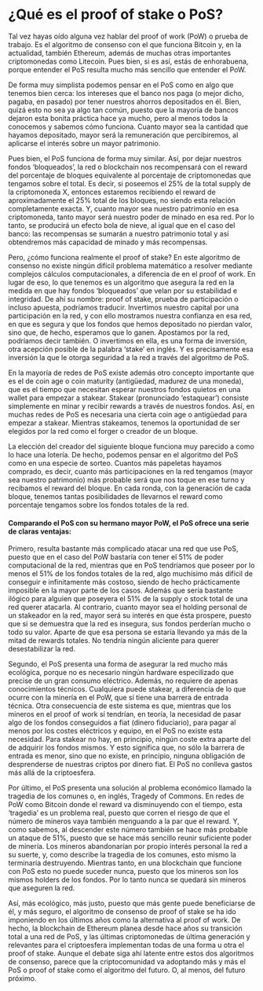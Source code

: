 # ¿Qué es el proof of stake o PoS?

Tal vez hayas oído alguna vez hablar del proof of work (PoW) o prueba de trabajo. Es el algoritmo de consenso con el que funciona Bitcoin y, en la actualidad, también Ethereum, además de muchas otras importantes criptomonedas como Litecoin. Pues bien, si es así, estás de enhorabuena, porque entender el PoS resulta mucho más sencillo que entender el PoW.

De forma muy simplista podemos pensar en el PoS como en algo que tenemos bien cerca: los intereses que el banco nos paga (o mejor dicho, pagaba, en pasado) por tener nuestros ahorros depositados en él. Bien, quizá esto no sea ya algo tan común, puesto que la mayoría de bancos dejaron esta bonita práctica hace ya mucho, pero al menos todos la conocemos y sabemos cómo funciona. Cuanto mayor sea la cantidad que hayamos depositado, mayor será la remuneración que percibiremos, al aplicarse el interés sobre un mayor patrimonio.

Pues bien, el PoS funciona de forma muy similar. Así, por dejar nuestros fondos ‘bloqueados’, la red o blockchain nos recompensará con el reward del porcentaje de bloques equivalente al porcentaje de criptomonedas que tengamos sobre el total. Es decir, si poseemos el 25% de la total supply de la criptomoneda X, entonces estaremos recibiendo el reward de aproximadamente el 25% total de los bloques, no siendo esta relación completamente exacta. Y, cuanto mayor sea nuestro patrimonio en esa criptomoneda, tanto mayor será nuestro poder de minado en esa red. Por lo tanto, se producirá un efecto bola de nieve, al igual que en el caso del banco: las recompensas se sumarán a nuestro patrimonio total y así obtendremos más capacidad de minado y más recompensas.

Pero, ¿cómo funciona realmente el proof of stake? En este algoritmo de consenso no existe ningún difícil problema matemático a resolver mediante complejos cálculos computacionales, a diferencia de en el proof of work. En lugar de eso, lo que tenemos es un algoritmo que asegura la red en la medida en que hay fondos ‘bloqueados’ que velan por su estabilidad e integridad. De ahí su nombre: proof of stake, prueba de participación o incluso apuesta, podríamos traducir. Invertimos nuestro capital por una participación en la red, y con ello mostramos nuestra confianza en esa red, en que es segura y que los fondos que hemos depositado no pierdan valor, sino que, de hecho, esperamos que lo ganen. Apostamos por la red, podríamos decir también. O invertimos en ella, es una forma de inversión, otra acepción posible de la palabra ‘stake’ en inglés. Y es precisamente esa inversión la que le otorga seguridad a la red a través del algoritmo de PoS.

En la mayoría de redes de PoS existe además otro concepto importante que es el de coin age o coin maturity (antigüedad, madurez de una moneda), que es el tiempo que necesitan esperar nuestros fondos quietos en una wallet para empezar a stakear. Stakear (pronunciado ‘estaquear’) consiste simplemente en minar y recibir rewards a través de nuestros fondos. Así, en muchas redes de PoS es necesaria una cierta coin age o antigüedad para empezar a stakear. Mientras stakeamos, tenemos la oportunidad de ser elegidos por la red como el forger o creador de un bloque.

La elección del creador del siguiente bloque funciona muy parecido a como lo hace una lotería. De hecho, podemos pensar en el algoritmo del PoS como en una especie de sorteo. Cuantos más papeletas hayamos comprado, es decir, cuanto más participaciones en la red tengamos (mayor sea nuestro patrimonio) más probable será que nos toque en ese turno y recibamos el reward del bloque. En cada ronda, con la generación de cada bloque, tenemos tantas posibilidades de llevarnos el reward como porcentaje tengamos sobre los fondos totales de la red.

#### Comparando el PoS con su hermano mayor PoW, el PoS ofrece una serie de claras ventajas:

Primero, resulta bastante más complicado atacar una red que use PoS, puesto que en el caso del PoW bastaría con tener el 51% de poder computacional de la red, mientras que en PoS tendríamos que poseer por lo menos el 51% de los fondos totales de la red, algo muchísimo más difícil de conseguir e infinitamente más costoso, siendo de hecho prácticamente imposible en la mayor parte de los casos. Además que sería bastante ilógico para alguien que poseyera el 51% de la supply o stock total de una red querer atacarla. Al contrario, cuanto mayor sea el holding personal de un stakeador en la red, mayor será su interés en que ésta prospere, puesto que si se demuestra que la red es insegura, sus fondos perderían mucho o todo su valor. Aparte de que esa persona se estaría llevando ya más de la mitad de rewards totales. No tendría ningún aliciente para querer desestabilizar la red.

Segundo, el PoS presenta una forma de asegurar la red mucho más ecológica, porque no es necesario ningún hardware especilizado que precise de un gran consumo eléctrico. Además, no requiere de apenas conocimientos técnicos. Cualquiera puede stakear, a diferencia de lo que ocurre con la minería en el PoW, que sí tiene una barrera de entrada técnica. Otra consecuencia de este sistema es que, mientras que los mineros en el proof of work sí tendrían, en teoría, la necesidad de pasar algo de los fondos conseguidos a fiat (dinero fiduciario), para pagar al menos por los costes eléctricos y equipo, en el PoS no existe esta necesidad. Para stakear no hay, en principio, ningún coste extra aparte del de adquirir los fondos mismos. Y esto significa que, no sólo la barrera de entrada es menor, sino que no existe, en principio, ninguna obligación de desprenderse de nuestras criptos por dinero fiat. El PoS no conlleva gastos más allá de la criptoesfera.

Por último, el PoS presenta una solución al problema económico llamado la tragedia de los comunes o, en inglés, Tragedy of Commons. En redes de PoW como Bitcoin donde el reward va disminuyendo con el tiempo, esta ‘tragedia’ es un problema real, puesto que corren el riesgo de que el número de mineros vaya también menguando a la par que el reward. Y, como sabemos, al descender este número también se hace más probable un ataque de 51%, puesto que se hace más sencillo reunir suficiente poder de minería. Los mineros abandonarían por propio interés personal la red a su suerte, y, como describe la tragedia de los comunes, esto mismo la terminaría destruyendo. Mientras tanto, en una blockchain que funcione con PoS esto no puede suceder nunca, puesto que los mineros son los mismos holders de los fondos. Por lo tanto nunca se quedará sin mineros que aseguren la red.

Así, más ecológico, más justo, puesto que más gente puede beneficiarse de él, y más seguro, el algoritmo de consenso de proof of stake se ha ido imponiendo en los últimos años como la alternativa al proof of work. De hecho, la blockchain de Ethereum planea desde hace años su transición total a una red de PoS, y las últimas criptomonedas de última generación y relevantes para el criptoesfera implementan todas de una forma u otra el proof of stake. Aunque el debate siga ahí latente entre estos dos algoritmos de consenso, parece que la criptocomunidad va adoptando más y más el PoS o proof of stake como el algoritmo del futuro. O, al menos, del futuro próximo.